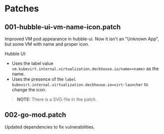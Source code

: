 # Patches

## 001-hubble-ui-vm-name-icon.patch

Improved VM pod appearance in hubble-ui. Now it isn't an "Unknown App", but some VM with name and proper icon.

Hubble UI:

- Uses the label value `vm.kubevirt.internal.virtualization.deckhouse.io/name=<name>` as the name.
- Uses the presence of the `label kubevirt.internal.virtualization.deckhouse.io=virt-launcher` to change the icon.

> **NOTE:**  There is a SVG-file in the patch.

## 002-go-mod.patch

Updated dependencies to fix vulnerabilities.